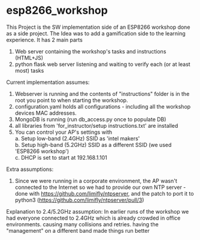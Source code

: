 # esp8266_workshop
 
This Project is the SW implementation side of an ESP8266 workshop done as a side project.
The Idea was to add a gamification side to the learning experience.
It has 2 main parts
1. Web server containing the workshop's tasks and instructions (HTML+JS)
2. python flask web server listening and waiting to verify each (or at least most) tasks


Current implementation assumes:
1. Webserver is running and the contents of "instructions" folder is in the root you point to when starting the workshop.
2. configuration.yaml holds all configurations - including all the workshop devices MAC addresses.
3. MongoDB is running (run db_access.py once to populate DB)
4. all libraries from 'for_instructor/setup instructions.txt' are installed
5. You can control your AP's settings with<br>
 a. Setup low-band (2.4GHz) SSID as 'intel makers'<br>
 b. Setup high-band (5.2GHz) SSID as a different SSID (we used 'ESP8266 workshop')<br>
 c. DHCP is set to start at 192.168.1.101

Extra assumptions:<br>
1. Since we were running in a corporate environment, the AP wasn't connected to the Internet so we had to provide our own NTP server - done with https://github.com/limifly/ntpserver, and the patch to port it to python3 (https://github.com/limifly/ntpserver/pull/3)

Explanation to 2.4/5.2GHz assumption:
In earlier runs of the workshop we had everyone connected to 2.4GHz which is already crowded in office environments. causing many collisions and retries. having the "management" on a different band made things run better

